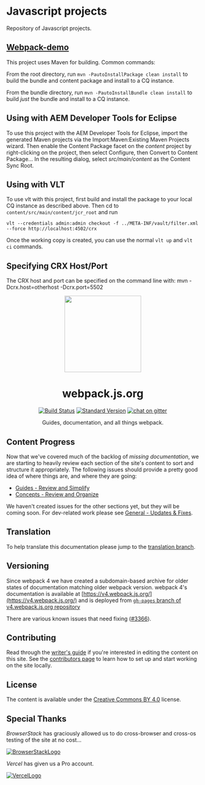 # Javascript projects
Repository of Javascript projects.


## [Webpack-demo](https://github.com/lakshya-aggarwal/manufac/tree/main/webpack-demo)

This project uses Maven for building. Common commands:

From the root directory, run ``mvn -PautoInstallPackage clean install`` to build the bundle and content package and install to a CQ instance.

From the bundle directory, run ``mvn -PautoInstallBundle clean install`` to build *just* the bundle and install to a CQ instance.

## Using with AEM Developer Tools for Eclipse

To use this project with the AEM Developer Tools for Eclipse, import the generated Maven projects via the Import:Maven:Existing Maven Projects wizard. Then enable the Content Package facet on the _content_ project by right-clicking on the project, then select Configure, then Convert to Content Package... In the resulting dialog, select _src/main/content_ as the Content Sync Root.

## Using with VLT

To use vlt with this project, first build and install the package to your local CQ instance as described above. Then cd to `content/src/main/content/jcr_root` and run

    vlt --credentials admin:admin checkout -f ../META-INF/vault/filter.xml --force http://localhost:4502/crx

Once the working copy is created, you can use the normal ``vlt up`` and ``vlt ci`` commands.

## Specifying CRX Host/Port

The CRX host and port can be specified on the command line with:
mvn -Dcrx.host=otherhost -Dcrx.port=5502 <goals>



<div align="center">
  <a href="https://github.com/webpack/webpack">
    <img width="200" height="200" src="https://webpack.js.org/assets/icon-square-big.svg">
  </a>
  <h1>webpack.js.org</h1>

  [![Build Status][build-status]][build-status-url]
  [![Standard Version][release]][release-url]
  [![chat on gitter][chat]][chat-url]

  Guides, documentation, and all things webpack.
</div>


## Content Progress

Now that we've covered much of the backlog of _missing documentation_, we are
starting to heavily review each section of the site's content to sort and
structure it appropriately. The following issues should provide a pretty good
idea of where things are, and where they are going:

- [Guides - Review and Simplify][guides-url]
- [Concepts - Review and Organize][concepts-url]

We haven't created issues for the other sections yet, but they will be coming
soon. For dev-related work please see [General - Updates & Fixes][general-url].

## Translation

To help translate this documentation please jump to the [translation branch][translate-url].

## Versioning

Since webpack 4 we have created a subdomain-based archive for older states of documentation
matching older webpack version. webpack 4's documentation is available at
[https://v4.webpack.js.org/](https://v4.webpack.js.org/) and is deployed from [`gh-pages` branch of v4.webpack.js.org repository](https://github.com/webpack/v4.webpack.js.org/tree/gh-pages)

There are various known issues that need fixing ([#3366](https://github.com/webpack/webpack.js.org/issues/3366)).

## Contributing

Read through the [writer's guide][writer-guide-url] if you're interested in editing the
content on this site. See the [contributors page][contributing-url] to learn how to set up and
start working on the site locally.

## License

The content is available under the [Creative Commons BY 4.0][license-url] license.

## Special Thanks

_BrowserStack_ has graciously allowed us to do cross-browser and cross-os
testing of the site at no cost...

[![BrowserStackLogo][browserstack]][browserstack-url]

_Vercel_ has given us a Pro account.

[![VercelLogo][vercel]][vercel-url]

[webpack5-milestone-url]: https://github.com/webpack/webpack.js.org/issues?q=is%3Aopen+is%3Aissue+milestone%3A%22webpack+5%22
[build-status]: https://secure.travis-ci.org/webpack/webpack.js.org.svg
[build-status-url]: http://travis-ci.org/webpack/webpack.js.org
[browserstack]: ./browserstack-logo.png
[vercel]: ./src/assets/powered-by-vercel.svg
[browserstack-url]: http://browserstack.com/
[vercel-url]: https://vercel.com/?utm_source=webpackdocs
[chat]: https://badges.gitter.im/webpack/webpack.svg
[chat-url]: https://gitter.im/webpack/webpack
[concepts-url]: https://github.com/webpack/webpack.js.org/issues/1386
[contributing-url]: https://github.com/webpack/webpack.js.org/blob/master/.github/CONTRIBUTING.md
[general-url]: https://github.com/webpack/webpack.js.org/issues/1525
[guides-url]: https://github.com/webpack/webpack.js.org/issues/1258
[license-url]: https://creativecommons.org/licenses/by/4.0/
[release]: https://img.shields.io/badge/release-standard%20version-brightgreen.svg
[release-url]: https://github.com/conventional-changelog/standard-version
[translate-url]: https://github.com/webpack/webpack.js.org/tree/translation
[writer-guide-url]: https://webpack.js.org/contribute/writers-guide
